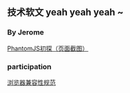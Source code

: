 ## 技术软文 yeah yeah yeah ~

### By Jerome
[PhantomJS初探（页面截图）](https://github.com/lvjinpeng0/blog/issues/1)


### participation
[浏览器兼容性规范](https://github.com/lvjinpeng0/blog/issues/1)
